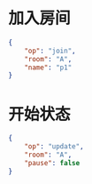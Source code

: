 # 加入房间
```json
{
    "op": "join",
    "room": "A",
    "name": "p1"
}
```

# 开始状态
```json
{
    "op": "update",
    "room": "A",
    "pause": false
}
```